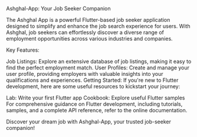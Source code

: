 Ashghal-App: Your Job Seeker Companion

The Ashghal App is a powerful Flutter-based job seeker application designed to simplify and enhance the job search experience for users. With Ashghal, job seekers can effortlessly discover a diverse range of employment opportunities across various industries and companies.

Key Features:

Job Listings: Explore an extensive database of job listings, making it easy to find the perfect employment match.
User Profiles: Create and manage your user profile, providing employers with valuable insights into your qualifications and experiences.
Getting Started:
If you're new to Flutter development, here are some useful resources to kickstart your journey:

Lab: Write your first Flutter app
Cookbook: Explore useful Flutter samples
For comprehensive guidance on Flutter development, including tutorials, samples, and a complete API reference, refer to the online documentation.

Discover your dream job with Ashghal-App, your trusted job-seeker companion!
